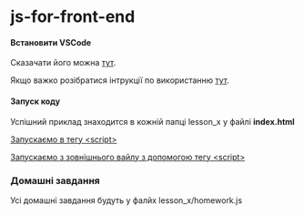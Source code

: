 # js-for-front-end

#### Встановити VSCode

Сказачати його можна [тут](https://code.visualstudio.com/).

Якщо важко розібратися інтрукції по використанню [тут](https://www.youtube.com/watch?v=paA-leudslo).




#### Запуск коду

Успішний приклад знаходится в кожній папці lesson_x у файлі
__index.html__

[Запускаємо в тегу \<script>](https://learn.javascript.ru/hello-world#teg-script)

[Запускаємо з зовнішнього вайлу з допомогою тегу \<script>](https://learn.javascript.ru/hello-world#vneshnie-skripty)

### Домашні завдання

Усі домашні завдання будуть у фалйх lesson_x/homework.js
